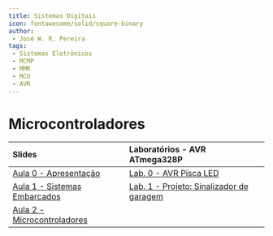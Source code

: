 ```yaml
---
title: Sistemas Digitais
icon: fontawesome/solid/square-binary
author:
 - José W. R. Pereira
tags:
 - Sistemas Eletrônicos
 - MCMP
 - MMR
 - MCU
 - AVR
---
```


# Microcontroladores


| Slides											                    			| Laboratórios - AVR ATmega328P |
|:----------------------------------------------------------------------------------|:-------------|
| [Aula 0 - Apresentação](digitais/mcu/slides/Aula00-Apresentacao.pdf)				|[Lab. 0 - AVR Pisca LED](https://josewrpereira.github.io/docs/digitais/mcu/avr_atmega328p/#lab-0-avr-pisca-led) |
| [Aula 1 - Sistemas Embarcados](digitais/mcu/slides/Aula01-SistemasEmbarcados.pdf)	|[Lab. 1 - Projeto: Sinalizador de garagem](https://josewrpereira.github.io/docs/digitais/mcu/avr_atmega328p/#lab-1-projeto-sinalizador-de-garagem)|
| [Aula 2 - Microcontroladores](digitais/mcu/slides/Aula02-Microcontroladores.pdf)	| | 

